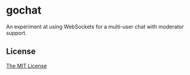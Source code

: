 # gochat

An experiment at using WebSockets for a multi-user chat with moderator support.

## License

[The MIT License](http://vevix.mit-license.org/2014)
